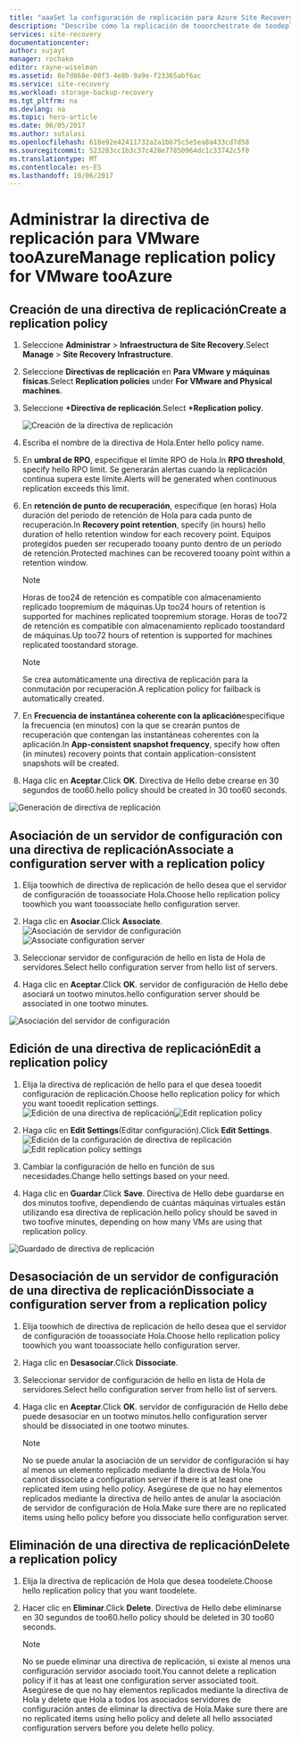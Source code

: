 ```yaml
---
title: "aaaSet la configuración de replicación para Azure Site Recovery | Documentos de Microsoft"
description: "Describe cómo la replicación de tooorchestrate de toodeploy Site Recovery, la conmutación por error y la recuperación de máquinas virtuales de Hyper-V en VMM nubes tooAzure."
services: site-recovery
documentationcenter: 
author: sujayt
manager: rochakm
editor: rayne-wiselman
ms.assetid: 8e7d868e-00f3-4e8b-9a9e-f23365abf6ac
ms.service: site-recovery
ms.workload: storage-backup-recovery
ms.tgt_pltfrm: na
ms.devlang: na
ms.topic: hero-article
ms.date: 06/05/2017
ms.author: sutalasi
ms.openlocfilehash: 618e92e42411732a2a1bb75c5e5ea8a433cd7d58
ms.sourcegitcommit: 523283cc1b3c37c428e77850964dc1c33742c5f0
ms.translationtype: MT
ms.contentlocale: es-ES
ms.lasthandoff: 10/06/2017
---
```

# <a name="manage-replication-policy-for-vmware-tooazure"></a><span data-ttu-id="74b9a-103">Administrar la directiva de replicación para VMware tooAzure</span><span class="sxs-lookup"><span data-stu-id="74b9a-103">Manage replication policy for VMware tooAzure</span></span>


## <a name="create-a-replication-policy"></a><span data-ttu-id="74b9a-104">Creación de una directiva de replicación</span><span class="sxs-lookup"><span data-stu-id="74b9a-104">Create a replication policy</span></span>

1. <span data-ttu-id="74b9a-105">Seleccione **Administrar** > **Infraestructura de Site Recovery**.</span><span class="sxs-lookup"><span data-stu-id="74b9a-105">Select **Manage** > **Site Recovery Infrastructure**.</span></span>
2. <span data-ttu-id="74b9a-106">Seleccione **Directivas de replicación** en **Para VMware y máquinas físicas**.</span><span class="sxs-lookup"><span data-stu-id="74b9a-106">Select **Replication policies** under **For VMware and Physical machines**.</span></span>
3. <span data-ttu-id="74b9a-107">Seleccione **+Directiva de replicación**.</span><span class="sxs-lookup"><span data-stu-id="74b9a-107">Select **+Replication policy**.</span></span>

    ![Creación de la directiva de replicación](./media/site-recovery-setup-replication-settings-vmware/createpolicy.png)

4. <span data-ttu-id="74b9a-109">Escriba el nombre de la directiva de Hola.</span><span class="sxs-lookup"><span data-stu-id="74b9a-109">Enter hello policy name.</span></span>

5. <span data-ttu-id="74b9a-110">En **umbral de RPO**, especifique el límite RPO de Hola.</span><span class="sxs-lookup"><span data-stu-id="74b9a-110">In **RPO threshold**, specify hello RPO limit.</span></span> <span data-ttu-id="74b9a-111">Se generarán alertas cuando la replicación continua supera este límite.</span><span class="sxs-lookup"><span data-stu-id="74b9a-111">Alerts will be generated when continuous replication exceeds this limit.</span></span>
6. <span data-ttu-id="74b9a-112">En **retención de punto de recuperación**, especifique (en horas) Hola duración del período de retención de Hola para cada punto de recuperación.</span><span class="sxs-lookup"><span data-stu-id="74b9a-112">In **Recovery point retention**, specify (in hours) hello duration of hello retention window for each recovery point.</span></span> <span data-ttu-id="74b9a-113">Equipos protegidos pueden ser recuperado tooany punto dentro de un período de retención.</span><span class="sxs-lookup"><span data-stu-id="74b9a-113">Protected machines can be recovered tooany point within a retention window.</span></span>

    > [!NOTE]
    > <span data-ttu-id="74b9a-114">Horas de too24 de retención es compatible con almacenamiento replicado toopremium de máquinas.</span><span class="sxs-lookup"><span data-stu-id="74b9a-114">Up too24 hours of retention is supported for machines replicated toopremium storage.</span></span> <span data-ttu-id="74b9a-115">Horas de too72 de retención es compatible con almacenamiento replicado toostandard de máquinas.</span><span class="sxs-lookup"><span data-stu-id="74b9a-115">Up too72 hours of retention is supported for machines replicated toostandard storage.</span></span>

    > [!NOTE]
    > <span data-ttu-id="74b9a-116">Se crea automáticamente una directiva de replicación para la conmutación por recuperación.</span><span class="sxs-lookup"><span data-stu-id="74b9a-116">A replication policy for failback is automatically created.</span></span>

7. <span data-ttu-id="74b9a-117">En **Frecuencia de instantánea coherente con la aplicación**especifique la frecuencia (en minutos) con la que se crearán puntos de recuperación que contengan las instantáneas coherentes con la aplicación.</span><span class="sxs-lookup"><span data-stu-id="74b9a-117">In **App-consistent snapshot frequency**, specify how often (in minutes) recovery points that contain application-consistent snapshots will be created.</span></span>

8. <span data-ttu-id="74b9a-118">Haga clic en **Aceptar**.</span><span class="sxs-lookup"><span data-stu-id="74b9a-118">Click **OK**.</span></span> <span data-ttu-id="74b9a-119">Directiva de Hello debe crearse en 30 segundos de too60.</span><span class="sxs-lookup"><span data-stu-id="74b9a-119">hello policy should be created in 30 too60 seconds.</span></span>

![Generación de directiva de replicación](./media/site-recovery-setup-replication-settings-vmware/Creating-Policy.png)

## <a name="associate-a-configuration-server-with-a-replication-policy"></a><span data-ttu-id="74b9a-121">Asociación de un servidor de configuración con una directiva de replicación</span><span class="sxs-lookup"><span data-stu-id="74b9a-121">Associate a configuration server with a replication policy</span></span>
1. <span data-ttu-id="74b9a-122">Elija toowhich de directiva de replicación de hello desea que el servidor de configuración de tooassociate Hola.</span><span class="sxs-lookup"><span data-stu-id="74b9a-122">Choose hello replication policy toowhich you want tooassociate hello configuration server.</span></span>
2. <span data-ttu-id="74b9a-123">Haga clic en **Asociar**.</span><span class="sxs-lookup"><span data-stu-id="74b9a-123">Click **Associate**.</span></span>
<span data-ttu-id="74b9a-124">![Asociación de servidor de configuración](./media/site-recovery-setup-replication-settings-vmware/Associate-CS-1.PNG)</span><span class="sxs-lookup"><span data-stu-id="74b9a-124">![Associate configuration server](./media/site-recovery-setup-replication-settings-vmware/Associate-CS-1.PNG)</span></span>

3. <span data-ttu-id="74b9a-125">Seleccionar servidor de configuración de hello en lista de Hola de servidores.</span><span class="sxs-lookup"><span data-stu-id="74b9a-125">Select hello configuration server from hello list of servers.</span></span>
4. <span data-ttu-id="74b9a-126">Haga clic en **Aceptar**.</span><span class="sxs-lookup"><span data-stu-id="74b9a-126">Click **OK**.</span></span> <span data-ttu-id="74b9a-127">servidor de configuración de Hello debe asociará un tootwo minutos.</span><span class="sxs-lookup"><span data-stu-id="74b9a-127">hello configuration server should be associated in one tootwo minutes.</span></span>

![Asociación del servidor de configuración](./media/site-recovery-setup-replication-settings-vmware/Associate-CS-2.png)

## <a name="edit-a-replication-policy"></a><span data-ttu-id="74b9a-129">Edición de una directiva de replicación</span><span class="sxs-lookup"><span data-stu-id="74b9a-129">Edit a replication policy</span></span>
1. <span data-ttu-id="74b9a-130">Elija la directiva de replicación de hello para el que desea tooedit configuración de replicación.</span><span class="sxs-lookup"><span data-stu-id="74b9a-130">Choose hello replication policy for which you want tooedit replication settings.</span></span>
<span data-ttu-id="74b9a-131">![Edición de una directiva de replicación](./media/site-recovery-setup-replication-settings-vmware/Select-Policy.png)</span><span class="sxs-lookup"><span data-stu-id="74b9a-131">![Edit replication policy](./media/site-recovery-setup-replication-settings-vmware/Select-Policy.png)</span></span>

2. <span data-ttu-id="74b9a-132">Haga clic en **Edit Settings**(Editar configuración).</span><span class="sxs-lookup"><span data-stu-id="74b9a-132">Click **Edit Settings**.</span></span>
<span data-ttu-id="74b9a-133">![Edición de la configuración de directiva de replicación](./media/site-recovery-setup-replication-settings-vmware/Edit-Policy.png)</span><span class="sxs-lookup"><span data-stu-id="74b9a-133">![Edit replication policy settings](./media/site-recovery-setup-replication-settings-vmware/Edit-Policy.png)</span></span>

3. <span data-ttu-id="74b9a-134">Cambiar la configuración de hello en función de sus necesidades.</span><span class="sxs-lookup"><span data-stu-id="74b9a-134">Change hello settings based on your need.</span></span>
4. <span data-ttu-id="74b9a-135">Haga clic en **Guardar**.</span><span class="sxs-lookup"><span data-stu-id="74b9a-135">Click **Save**.</span></span> <span data-ttu-id="74b9a-136">Directiva de Hello debe guardarse en dos minutos toofive, dependiendo de cuántas máquinas virtuales están utilizando esa directiva de replicación.</span><span class="sxs-lookup"><span data-stu-id="74b9a-136">hello policy should be saved in two toofive minutes, depending on how many VMs are using that replication policy.</span></span>

![Guardado de directiva de replicación](./media/site-recovery-setup-replication-settings-vmware/Save-Policy.png)

## <a name="dissociate-a-configuration-server-from-a-replication-policy"></a><span data-ttu-id="74b9a-138">Desasociación de un servidor de configuración de una directiva de replicación</span><span class="sxs-lookup"><span data-stu-id="74b9a-138">Dissociate a configuration server from a replication policy</span></span>
1. <span data-ttu-id="74b9a-139">Elija toowhich de directiva de replicación de hello desea que el servidor de configuración de tooassociate Hola.</span><span class="sxs-lookup"><span data-stu-id="74b9a-139">Choose hello replication policy toowhich you want tooassociate hello configuration server.</span></span>
2. <span data-ttu-id="74b9a-140">Haga clic en **Desasociar**.</span><span class="sxs-lookup"><span data-stu-id="74b9a-140">Click **Dissociate**.</span></span>
3. <span data-ttu-id="74b9a-141">Seleccionar servidor de configuración de hello en lista de Hola de servidores.</span><span class="sxs-lookup"><span data-stu-id="74b9a-141">Select hello configuration server from hello list of servers.</span></span>
4. <span data-ttu-id="74b9a-142">Haga clic en **Aceptar**.</span><span class="sxs-lookup"><span data-stu-id="74b9a-142">Click **OK**.</span></span> <span data-ttu-id="74b9a-143">servidor de configuración de Hello debe puede desasociar en un tootwo minutos.</span><span class="sxs-lookup"><span data-stu-id="74b9a-143">hello configuration server should be dissociated in one tootwo minutes.</span></span>

    > [!NOTE]
    > <span data-ttu-id="74b9a-144">No se puede anular la asociación de un servidor de configuración si hay al menos un elemento replicado mediante la directiva de Hola.</span><span class="sxs-lookup"><span data-stu-id="74b9a-144">You cannot dissociate a configuration server if there is at least one replicated item using hello policy.</span></span> <span data-ttu-id="74b9a-145">Asegúrese de que no hay elementos replicados mediante la directiva de hello antes de anular la asociación de servidor de configuración de Hola.</span><span class="sxs-lookup"><span data-stu-id="74b9a-145">Make sure there are no replicated items using hello policy before you dissociate hello configuration server.</span></span>

## <a name="delete-a-replication-policy"></a><span data-ttu-id="74b9a-146">Eliminación de una directiva de replicación</span><span class="sxs-lookup"><span data-stu-id="74b9a-146">Delete a replication policy</span></span>

1. <span data-ttu-id="74b9a-147">Elija la directiva de replicación de Hola que desea toodelete.</span><span class="sxs-lookup"><span data-stu-id="74b9a-147">Choose hello replication policy that you want toodelete.</span></span>
2. <span data-ttu-id="74b9a-148">Hacer clic en **Eliminar**.</span><span class="sxs-lookup"><span data-stu-id="74b9a-148">Click **Delete**.</span></span> <span data-ttu-id="74b9a-149">Directiva de Hello debe eliminarse en 30 segundos de too60.</span><span class="sxs-lookup"><span data-stu-id="74b9a-149">hello policy should be deleted in 30 too60 seconds.</span></span>

    > [!NOTE]
    > <span data-ttu-id="74b9a-150">No se puede eliminar una directiva de replicación, si existe al menos una configuración servidor asociado tooit.</span><span class="sxs-lookup"><span data-stu-id="74b9a-150">You cannot delete a replication policy if it has at least one configuration server associated tooit.</span></span> <span data-ttu-id="74b9a-151">Asegúrese de que no hay elementos replicados mediante la directiva de Hola y delete que Hola a todos los asociados servidores de configuración antes de eliminar la directiva de Hola.</span><span class="sxs-lookup"><span data-stu-id="74b9a-151">Make sure there are no replicated items using hello policy and delete all hello associated configuration servers before you delete hello policy.</span></span>

